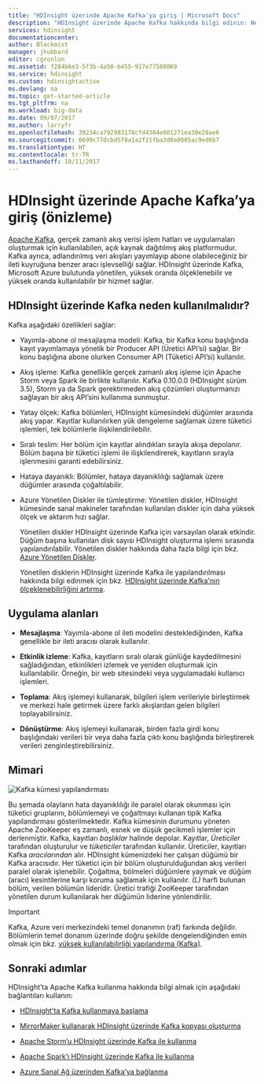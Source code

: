 ```yaml
---
title: "HDInsight üzerinde Apache Kafka'ya giriş | Microsoft Docs"
description: "HDInsight üzerinde Apache Kafka hakkında bilgi edinin: Nedir, ne işe yarar, örneklere ve başlangıç bilgilerine nereden ulaşılabilir?"
services: hdinsight
documentationcenter: 
author: Blackmist
manager: jhubbard
editor: cgronlun
ms.assetid: f284b6e3-5f3b-4a50-b455-917e77588069
ms.service: hdinsight
ms.custom: hdinsightactive
ms.devlang: na
ms.topic: get-started-article
ms.tgt_pltfrm: na
ms.workload: big-data
ms.date: 09/07/2017
ms.author: larryfr
ms.openlocfilehash: 39234ca792983178cfd4304e001271ea30e28ae6
ms.sourcegitcommit: 6699c77dcbd5f8a1a2f21fba3d0a0005ac9ed6b7
ms.translationtype: HT
ms.contentlocale: tr-TR
ms.lasthandoff: 10/11/2017
---
```

# <a name="introducing-apache-kafka-on-hdinsight-preview"></a>HDInsight üzerinde Apache Kafka’ya giriş (önizleme)

[Apache Kafka](https://kafka.apache.org), gerçek zamanlı akış verisi işlem hatları ve uygulamaları oluşturmak için kullanılabilen, açık kaynak dağıtılmış akış platformudur. Kafka ayrıca, adlandırılmış veri akışları yayımlayıp abone olabileceğiniz bir ileti kuyruğuna benzer aracı işlevselliği sağlar. HDInsight üzerinde Kafka, Microsoft Azure bulutunda yönetilen, yüksek oranda ölçeklenebilir ve yüksek oranda kullanılabilir bir hizmet sağlar.

## <a name="why-use-kafka-on-hdinsight"></a>HDInsight üzerinde Kafka neden kullanılmalıdır?

Kafka aşağıdaki özellikleri sağlar:

* Yayımla-abone ol mesajlaşma modeli: Kafka, bir Kafka konu başlığında kayıt yayımlamaya yönelik bir Producer API (Üretici API’si) sağlar. Bir konu başlığına abone olurken Consumer API (Tüketici API’si) kullanılır.

* Akış işleme: Kafka genellikle gerçek zamanlı akış işleme için Apache Storm veya Spark ile birlikte kullanılır. Kafka 0.10.0.0 (HDInsight sürüm 3.5), Storm ya da Spark gerektirmeden akış çözümleri oluşturmanızı sağlayan bir akış API’sini kullanıma sunmuştur.

* Yatay ölçek: Kafka bölümleri, HDInsight kümesindeki düğümler arasında akış yapar. Kayıtlar kullanılırken yük dengeleme sağlamak üzere tüketici işlemleri, tek bölümlerle ilişkilendirilebilir.

* Sıralı teslim: Her bölüm için kayıtlar alındıkları sırayla akışa depolanır. Bölüm başına bir tüketici işlemi ile ilişkilendirerek, kayıtların sırayla işlenmesini garanti edebilirsiniz.

* Hataya dayanıklı: Bölümler, hataya dayanıklılığı sağlamak üzere düğümler arasında çoğaltılabilir.

* Azure Yönetilen Diskler ile tümleştirme: Yönetilen diskler, HDInsight kümesinde sanal makineler tarafından kullanılan diskler için daha yüksek ölçek ve aktarım hızı sağlar.

    Yönetilen diskler HDInsight üzerinde Kafka için varsayılan olarak etkindir. Düğüm başına kullanılan disk sayısı HDInsight oluşturma işlemi sırasında yapılandırılabilir. Yönetilen diskler hakkında daha fazla bilgi için bkz. [Azure Yönetilen Diskler](../virtual-machines/windows/managed-disks-overview.md).

    Yönetilen disklerin HDInsight üzerinde Kafka ile yapılandırılması hakkında bilgi edinmek için bkz. [HDInsight üzerinde Kafka'nın ölçeklenebilirliğini artırma](hdinsight-apache-kafka-scalability.md).

## <a name="use-cases"></a>Uygulama alanları

* **Mesajlaşma**: Yayımla-abone ol ileti modelini desteklediğinden, Kafka genellikle bir ileti aracısı olarak kullanılır.

* **Etkinlik izleme**: Kafka, kayıtların sıralı olarak günlüğe kaydedilmesini sağladığından, etkinlikleri izlemek ve yeniden oluşturmak için kullanılabilir. Örneğin, bir web sitesindeki veya uygulamadaki kullanıcı işlemleri.

* **Toplama**: Akış işlemeyi kullanarak, bilgileri işlem verileriyle birleştirmek ve merkezi hale getirmek üzere farklı akışlardan gelen bilgileri toplayabilirsiniz.

* **Dönüştürme**: Akış işlemeyi kullanarak, birden fazla girdi konu başlığındaki verileri bir veya daha fazla çıktı konu başlığında birleştirerek verileri zenginleştirebilirsiniz.

## <a name="architecture"></a>Mimari

![Kafka kümesi yapılandırması](./media/hdinsight-apache-kafka-introduction/kafka-cluster.png)

Bu şemada olayların hata dayanıklılığı ile paralel olarak okunması için tüketici gruplarını, bölümlemeyi ve çoğaltmayı kullanan tipik Kafka yapılandırması gösterilmektedir. Kafka kümesinin durumunu yöneten Apache ZooKeeper eş zamanlı, esnek ve düşük gecikmeli işlemler için derlenmiştir. Kafka, kayıtları *başlıklar* halinde depolar. Kayıtlar, *Üreticiler* tarafından oluşturulur ve *tüketiciler* tarafından kullanılır. Üreticiler, kayıtları Kafka *aracılarından* alır. HDInsight kümenizdeki her çalışan düğümü bir Kafka aracısıdır. Her tüketici için bir bölüm oluşturulduğundan akış verileri paralel olarak işlenebilir. Çoğaltma, bölmeleri düğümlere yaymak ve düğüm (aracı) kesintilerine karşı koruma sağlamak için kullanılır. *(L)* harfi bulunan bölüm, verilen bölümün lideridir. Üretici trafiği ZooKeeper tarafından yönetilen durum kullanılarak her düğümün liderine yönlendirilir.

> [!IMPORTANT]
> Kafka, Azure veri merkezindeki temel donanımın (raf) farkında değildir. Bölümlerin temel donanım üzerinde doğru şekilde dengelendiğinden emin olmak için bkz. [yüksek kullanılabilirliği yapılandırma (Kafka)](hdinsight-apache-kafka-high-availability.md).

## <a name="next-steps"></a>Sonraki adımlar

HDInsight’ta Apache Kafka kullanma hakkında bilgi almak için aşağıdaki bağlantıları kullanın:

* [HDInsight'ta Kafka kullanmaya başlama](hdinsight-apache-kafka-get-started.md)

* [MirrorMaker kullanarak HDInsight üzerinde Kafka kopyası oluşturma](hdinsight-apache-kafka-mirroring.md)

* [Apache Storm’u HDInsight üzerinde Kafka ile kullanma](hdinsight-apache-storm-with-kafka.md)

* [Apache Spark’ı HDInsight üzerinde Kafka ile kullanma](hdinsight-apache-spark-with-kafka.md)

* [Azure Sanal Ağ üzerinden Kafka’ya bağlanma](hdinsight-apache-kafka-connect-vpn-gateway.md)